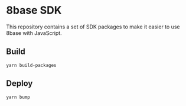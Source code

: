 # 8base SDK

This repository contains a set of SDK packages to make it easier to use 8base with JavaScript.

## Build
```
yarn build-packages
```

## Deploy
```
yarn bump
```
